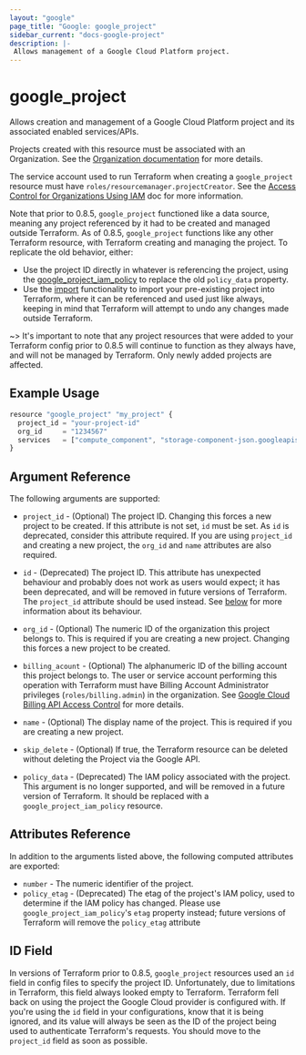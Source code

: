 ```yaml
---
layout: "google"
page_title: "Google: google_project"
sidebar_current: "docs-google-project"
description: |-
 Allows management of a Google Cloud Platform project.
---
```


# google\_project

Allows creation and management of a Google Cloud Platform project and its
associated enabled services/APIs.

Projects created with this resource must be associated with an Organization.
See the [Organization documentation](https://cloud.google.com/resource-manager/docs/quickstart) for more details.

The service account used to run Terraform when creating a `google_project`
resource must have `roles/resourcemanager.projectCreator`. See the
[Access Control for Organizations Using IAM](https://cloud.google.com/resource-manager/docs/access-control-org)
doc for more information.

Note that prior to 0.8.5, `google_project` functioned like a data source,
meaning any project referenced by it had to be created and managed outside
Terraform. As of 0.8.5, `google_project` functions like any other Terraform
resource, with Terraform creating and managing the project. To replicate the old
behavior, either:

* Use the project ID directly in whatever is referencing the project, using the
  [google_project_iam_policy](/docs/providers/google/r/google_project_iam_policy.html)
  to replace the old `policy_data` property.
* Use the [import](/docs/import/usage.html) functionality
  to import your pre-existing project into Terraform, where it can be referenced and
  used just like always, keeping in mind that Terraform will attempt to undo any changes
  made outside Terraform.

~> It's important to note that any project resources that were added to your Terraform config
prior to 0.8.5 will continue to function as they always have, and will not be managed by
Terraform. Only newly added projects are affected.

## Example Usage

```js
resource "google_project" "my_project" {
  project_id = "your-project-id"
  org_id     = "1234567"
  services   = ["compute_component", "storage-component-json.googleapis.com", "iam.googleapis.com"]
}
```

## Argument Reference

The following arguments are supported:

* `project_id` - (Optional) The project ID.
    Changing this forces a new project to be created. If this attribute is not
    set, `id` must be set. As `id` is deprecated, consider this attribute
    required. If you are using `project_id` and creating a new project, the
    `org_id` and `name` attributes are also required.

* `id` - (Deprecated) The project ID.
    This attribute has unexpected behaviour and probably does not work
    as users would expect; it has been deprecated, and will be removed in future
    versions of Terraform. The `project_id` attribute should be used instead. See
    [below](#id-field) for more information about its behaviour.

* `org_id` - (Optional) The numeric ID of the organization this project belongs to.
    This is required if you are creating a new project.
    Changing this forces a new project to be created.

* `billing_acount` - (Optional) The alphanumeric ID of the billing account this project
    belongs to. The user or service account performing this operation with Terraform
    must have Billing Account Administrator privileges (`roles/billing.admin`) in
    the organization. See [Google Cloud Billing API Access Control](https://cloud.google.com/billing/v1/how-tos/access-control)
    for more details.

* `name` - (Optional) The display name of the project.
    This is required if you are creating a new project.

* `skip_delete` - (Optional) If true, the Terraform resource can be deleted
    without deleting the Project via the Google API.

* `policy_data` - (Deprecated) The IAM policy associated with the project.
    This argument is no longer supported, and will be removed in a future version
    of Terraform. It should be replaced with a `google_project_iam_policy` resource.

## Attributes Reference

In addition to the arguments listed above, the following computed attributes are
exported:

* `number` - The numeric identifier of the project.
* `policy_etag` - (Deprecated) The etag of the project's IAM policy, used to
    determine if the IAM policy has changed. Please use `google_project_iam_policy`'s
    `etag` property instead; future versions of Terraform will remove the `policy_etag`
    attribute

## ID Field

In versions of Terraform prior to 0.8.5, `google_project` resources used an `id` field in
config files to specify the project ID. Unfortunately, due to limitations in Terraform,
this field always looked empty to Terraform. Terraform fell back on using the project
the Google Cloud provider is configured with. If you're using the `id` field in your
configurations, know that it is being ignored, and its value will always be seen as the
ID of the project being used to authenticate Terraform's requests. You should move to the
`project_id` field as soon as possible.
